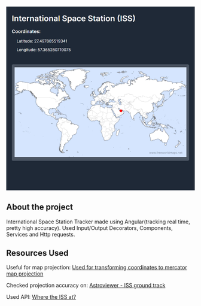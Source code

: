<p align="center">
  <img src="https://github.com/zsoltibv/ISSTracker-Angular/blob/master/demo-app.png" alt="accessibility text">
</p>

## About the project

International Space Station Tracker made using Angular(tracking real time, pretty high accuracy). Used Input/Output Decorators, Components, Services and Http requests.

## Resources Used

Useful for map projection:
<a href="https://stackoverflow.com/questions/14329691/convert-latitude-longitude-point-to-a-pixels-x-y-on-mercator-projection">
  Used for transforming coordinates to mercator map projection
</a>

Checked projection accuracy on: 
<a href="https://www.astroviewer.net/iss/en/">
  Astroviewer - ISS ground track
</a>

Used API:
<a href="https://wheretheiss.at/w/developer">
  Where the ISS at?
</a>



